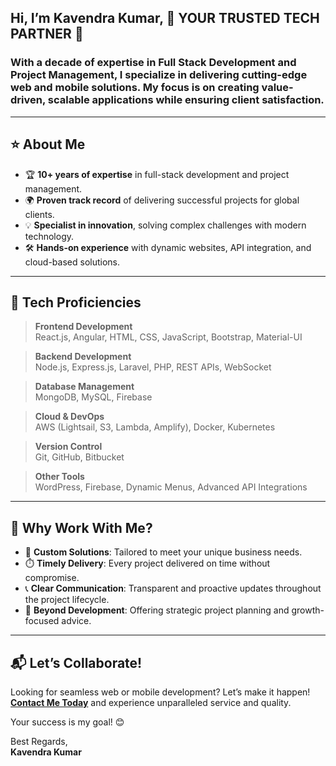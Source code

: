 ## Hi, I’m Kavendra Kumar, 🚀 YOUR TRUSTED TECH PARTNER 🚀  

### With a decade of expertise in Full Stack Development and Project Management, I specialize in delivering cutting-edge web and mobile solutions. My focus is on creating value-driven, scalable applications while ensuring client satisfaction.  

---

## ⭐ About Me  

- 🏆 **10+ years of expertise** in full-stack development and project management.  
- 🌍 **Proven track record** of delivering successful projects for global clients.  
- 💡 **Specialist in innovation**, solving complex challenges with modern technology.  
- 🛠️ **Hands-on experience** with dynamic websites, API integration, and cloud-based solutions.  

---

## 🔧 Tech Proficiencies  

> **Frontend Development**  
> React.js, Angular, HTML, CSS, JavaScript, Bootstrap, Material-UI  

> **Backend Development**  
> Node.js, Express.js, Laravel, PHP, REST APIs, WebSocket  

> **Database Management**  
> MongoDB, MySQL, Firebase  

> **Cloud & DevOps**  
> AWS (Lightsail, S3, Lambda, Amplify), Docker, Kubernetes  

> **Version Control**  
> Git, GitHub, Bitbucket  

> **Other Tools**  
> WordPress, Firebase, Dynamic Menus, Advanced API Integrations  

---

## 🌟 Why Work With Me?  

- 🎯 **Custom Solutions**: Tailored to meet your unique business needs.  
- ⏱️ **Timely Delivery**: Every project delivered on time without compromise.  
- 📞 **Clear Communication**: Transparent and proactive updates throughout the project lifecycle.  
- 🚀 **Beyond Development**: Offering strategic project planning and growth-focused advice.  

---

## 📬 Let’s Collaborate!  

Looking for seamless web or mobile development? Let’s make it happen!  
**[Contact Me Today](https://www.upwork.com/freelancers/~01853b9733e1cf1db2)** and experience unparalleled service and quality.  

Your success is my goal! 😊  

Best Regards,  
**Kavendra Kumar**  
